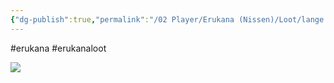 ```yaml
---
{"dg-publish":true,"permalink":"/02 Player/Erukana (Nissen)/Loot/lange støvler med høje hæle/"}
---
```


#erukana #erukanaloot 

![](https://cdn.discordapp.com/attachments/992033420119126087/1129386982385135698/bahnen_dnd_fantasy_clothing_a_pair_of_long_knee_high_black_fash_779a39fe-a19d-43d5-822a-2fa944adedb9.png?ex=65156f97&is=65141e17&hm=09b4598d6cc91f6b1fcb74e4c7e2237b5c82368069d6d2451af13b49dfa83c39&)